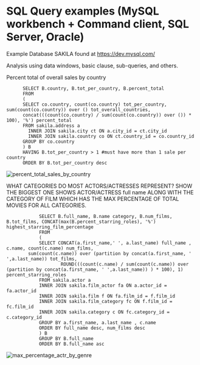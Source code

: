 # SQL Query examples (MySQL workbench + Command client, SQL Server, Oracle)

Example Database SAKILA found at https://dev.mysql.com/


Analysis using data windows, basic clause, sub-queries, and others.

Percent total of overall sales by country 

          SELECT B.country, B.tot_per_country, B.percent_total
          FROM 
          (
          SELECT co.country, count(co.country) tot_per_country, sum(count(co.country)) over () tot_overall_countries, 
          concat(((count(co.country) / sum(count(co.country)) over ()) * 100), '%') percent_total
          FROM sakila.address a
            INNER JOIN sakila.city ct ON a.city_id = ct.city_id
            INNER JOIN sakila.country co ON ct.country_id = co.country_id
          GROUP BY co.country
          ) B
          HAVING B.tot_per_country > 1 #must have more than 1 sale per country
          ORDER BY B.tot_per_country desc
          
	  
 ![percent_total_sales_by_country](https://user-images.githubusercontent.com/67971912/176245207-b61a6d48-fb7b-4cf3-8c2d-8b1908ed9c77.png)


WHAT CATEGORIES DO MOST ACTORS/ACTRESSES REPRESENT? SHOW THE BIGGEST ONE
SHOWS ACTOR/ACTRESS full name ALONG WITH THE CATEGORY OF FILM WHICH HAS THE MAX PERCENTAGE OF TOTAL MOVIES FOR ALL CATEGORIES.

				SELECT B.full_name, B.name category, B.num_films, B.tot_films, CONCAT(max(B.percent_starring_roles), '%')     highest_starring_film_percentage 
				FROM 
				(
				SELECT CONCAT(a.first_name,' ', a.last_name) full_name , c.name, count(c.name) num_films, 
            sum(count(c.name)) over (partition by concat(a.first_name, ' ',a.last_name)) tot_films,
						ROUND(((count(c.name) / sum(count(c.name)) over (partition by concat(a.first_name, ' ',a.last_name)) ) * 100), 1) percent_starring_roles
				FROM sakila.actor a
				INNER JOIN sakila.film_actor fa ON a.actor_id = fa.actor_id
				INNER JOIN sakila.film f ON fa.film_id = f.film_id
				INNER JOIN sakila.film_category fc ON f.film_id = fc.film_id
				INNER JOIN sakila.category c ON fc.category_id = c.category_id
				GROUP BY a.first_name, a.last_name , c.name
				ORDER BY full_name desc, num_films desc
				) B
				GROUP BY B.full_name
				ORDER BY B.full_name asc
        
	
![max_percentage_actr_by_genre](https://user-images.githubusercontent.com/67971912/176245583-9b03e885-932d-40db-840a-285d37cbed32.png)
